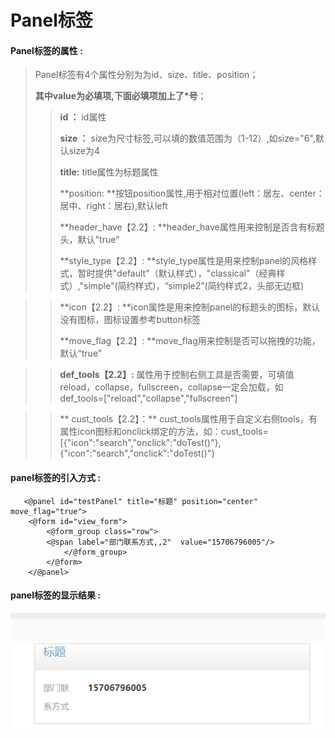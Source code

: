 # Panel**标签**

#### Panel**标签的属性 :**

> Panel标签有4个属性分别为为id、size、title、position；
>
> **其中value为必填项,下面必填项加上了\*号**；
>
> > **id ：** id属性
> >
> > **size ：** size为尺寸标签,可以填的数值范围为（1-12）,如size="6",默认size为4
> >
> > **title:** title属性为标题属性
>>
> > **position: **按钮position属性,用于相对位置\(left：居左、center：居中、right：居右\),默认left
>>
> > **header_have【2.2】: **header_have属性用来控制是否含有标题头，默认"true"
>>
> > **style_type【2.2】: **style_type属性是用来控制panel的风格样式，暂时提供"default"（默认样式），"classical"（经典样式）,"simple"(简约样式)，“simple2”(简约样式2，头部无边框)

> > **icon【2.2】: **icon属性是用来控制panel的标题头的图标，默认没有图标，图标设置参考button标签
>>
> > **move_flag【2.2】: **move_flag用来控制是否可以拖拽的功能，默认“true”

>> **def_tools【2.2】:** 属性用于控制右侧工具是否需要，可填值reload，collapse，fullscreen，collapse一定会加载，如def_tools=["reload","collapse","fullscreen"]

>> ** cust_tools【2.2】：** cust_tools属性用于自定义右侧tools，有属性icon图标和onclick绑定的方法，如：cust_tools=[{"icon":"search","onclick":"doTest()"},{"icon":"search","onclick":"doTest()"}
#### panel标签的引入方式 :

```
   <@panel id="testPanel" title="标题" position="center" move_flag="true">
	<@form id="view_form">
	    <@form_group class="row">
		<@span label="部门联系方式,,2"  value="15706796005"/>
            </@form_group>
        </@form>
    </@panel>
```

#### panel标签的显示结果 :

![](/assets/panel1.png)




